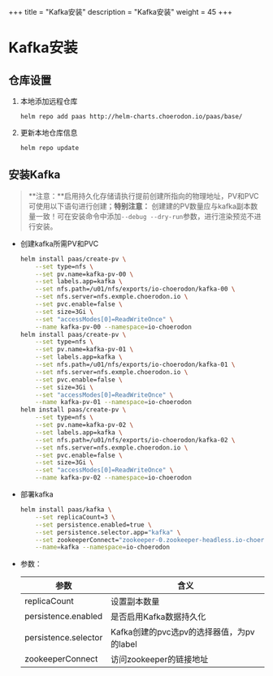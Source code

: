 +++
title = "Kafka安装"
description = "Kafka安装"
weight = 45
+++

# Kafka安装

## 仓库设置

1. 本地添加远程仓库

    ```
    helm repo add paas http://helm-charts.choerodon.io/paas/base/
    ```
1. 更新本地仓库信息

    ```
    helm repo update 
    ```

## 安装Kafka

> **注意：**启用持久化存储请执行提前创建所指向的物理地址，PV和PVC可使用以下语句进行创建；**特别注意：** 创建建的PV数量应与kafka副本数量一致！可在安装命令中添加`--debug --dry-run`参数，进行渲染预览不进行安装。

- 创建kafka所需PV和PVC

    ```bash
    helm install paas/create-pv \
        --set type=nfs \
        --set pv.name=kafka-pv-00 \
        --set labels.app=kafka \
        --set nfs.path=/u01/nfs/exports/io-choerodon/kafka-00 \
        --set nfs.server=nfs.exmple.choerodon.io \
        --set pvc.enable=false \
        --set size=3Gi \
        --set "accessModes[0]=ReadWriteOnce" \
        --name kafka-pv-00 --namespace=io-choerodon
    helm install paas/create-pv \
        --set type=nfs \
        --set pv.name=kafka-pv-01 \
        --set labels.app=kafka \
        --set nfs.path=/u01/nfs/exports/io-choerodon/kafka-01 \
        --set nfs.server=nfs.exmple.choerodon.io \
        --set pvc.enable=false \
        --set size=3Gi \
        --set "accessModes[0]=ReadWriteOnce" \
        --name kafka-pv-01 --namespace=io-choerodon
    helm install paas/create-pv \
        --set type=nfs \
        --set pv.name=kafka-pv-02 \
        --set labels.app=kafka \
        --set nfs.path=/u01/nfs/exports/io-choerodon/kafka-02 \
        --set nfs.server=nfs.exmple.choerodon.io \
        --set pvc.enable=false \
        --set size=3Gi \
        --set "accessModes[0]=ReadWriteOnce" \
        --name kafka-pv-02 --namespace=io-choerodon
    ```


- 部署kafka

    ```bash
    helm install paas/kafka \
        --set replicaCount=3 \
        --set persistence.enabled=true \
        --set persistence.selector.app="kafka" \
        --set zookeeperConnect="zookeeper-0.zookeeper-headless.io-choerodon.svc.cluster.local:2181\,zookeeper-1.zookeeper-headless.io-choerodon.svc.cluster.local:2181\,zookeeper-2.zookeeper-headless.io-choerodon.svc.cluster.local:2181" \
        --name=kafka --namespace=io-choerodon 
    ```

- 参数：

    参数 | 含义 
    --- |  --- 
    replicaCount|设置副本数量
    persistence.enabled|是否启用Kafka数据持久化
    persistence.selector|Kafka创建的pvc选pv的选择器值，为pv的label
    zookeeperConnect|访问zookeeper的链接地址